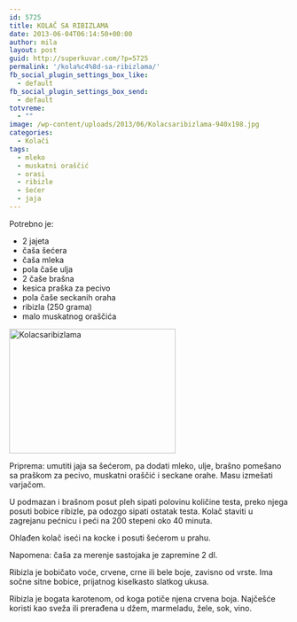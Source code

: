 ```yaml
---
id: 5725
title: KOLAČ SA RIBIZLAMA
date: 2013-06-04T06:14:50+00:00
author: mila
layout: post
guid: http://superkuvar.com/?p=5725
permalink: '/kola%c4%8d-sa-ribizlama/'
fb_social_plugin_settings_box_like:
  - default
fb_social_plugin_settings_box_send:
  - default
totvreme:
  - ""
image: /wp-content/uploads/2013/06/Kolacsaribizlama-940x198.jpg
categories:
  - Kolači
tags:
  - mleko
  - muskatni oraščić
  - orasi
  - ribizle
  - šećer
  - jaja
---
```

Potrebno je:

  * 2 jajeta
  * čaša šećera
  * čaša mleka
  * pola čaše ulja
  * 2 čaše brašna
  * kesica praška za pecivo
  * pola čaše seckanih oraha
  * ribizla (250 grama)
  * malo muskatnog oraščića

<img class="alignnone size-medium wp-image-5726" src="//superkuvar.com/wp-content/uploads/2013/06/Kolacsaribizlama-300x225.jpg" alt="Kolacsaribizlama" width="300" height="225" /> 

Priprema: umutiti jaja sa šećerom, pa dodati mleko, ulje, brašno pomešano sa praškom za pecivo, muskatni oraščić i seckane orahe. Masu izmešati varjačom.

U podmazan i brašnom posut pleh sipati polovinu količine testa, preko njega posuti bobice ribizle, pa odozgo sipati ostatak testa. Kolač staviti u zagrejanu pećnicu i peći na 200 stepeni oko 40 minuta.

Ohlađen kolač iseći na kocke i posuti šećerom u prahu.

Napomena: čaša za merenje sastojaka je zapremine 2 dl.

Ribizla je bobičato voće, crvene, crne ili bele boje, zavisno od vrste. Ima sočne sitne bobice, prijatnog kiselkasto slatkog ukusa.

Ribizla je bogata karotenom, od koga potiče njena crvena boja. Najčešće koristi kao sveža ili prerađena u džem, marmeladu, žele, sok, vino.